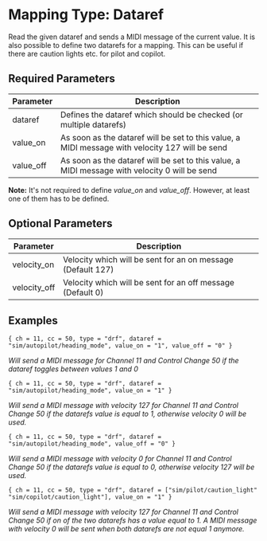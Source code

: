 # Mapping Type: Dataref

Read the given dataref and sends a MIDI message of the current value. It is also possible to define two datarefs for a 
mapping. This can be useful if there are caution lights etc. for pilot and copilot.

## Required Parameters

| Parameter | Description                                                                                     |
|-----------|-------------------------------------------------------------------------------------------------|
| dataref   | Defines the dataref which should be checked (or multiple datarefs)                              |
| value_on  | As soon as the dataref will be set to this value, a MIDI message with velocity 127 will be send |
| value_off | As soon as the dataref will be set to this value, a MIDI message with velocity 0 will be send   |

**Note:**
It's not required to define *value_on* and *value_off*. However, at least one of them has to be defined.

## Optional Parameters

| Parameter    | Description                                                 |
|--------------|-------------------------------------------------------------|
| velocity_on  | Velocity which will be sent for an on message (Default 127) |
| velocity_off | Velocity which will be sent for an off message (Default 0)  |

## Examples

```
{ ch = 11, cc = 50, type = "drf", dataref = "sim/autopilot/heading_mode", value_on = "1", value_off = "0" }
```
*Will send a MIDI message for Channel 11 and Control Change 50 if the dataref toggles between values 1 and 0*

```
{ ch = 11, cc = 50, type = "drf", dataref = "sim/autopilot/heading_mode", value_on = "1" }
```
*Will send a MIDI message with velocity 127 for Channel 11 and Control Change 50 if the datarefs value is equal to 1,
otherwise velocity 0 will be used.*

```
{ ch = 11, cc = 50, type = "drf", dataref = "sim/autopilot/heading_mode", value_off = "0" }
```
*Will send a MIDI message with velocity 0 for Channel 11 and Control Change 50 if the datarefs value is equal to 0,
otherwise velocity 127 will be used.*

```
{ ch = 11, cc = 50, type = "drf", dataref = ["sim/pilot/caution_light" "sim/copilot/caution_light"], value_on = "1" }
```
*Will send a MIDI message with velocity 127 for Channel 11 and Control Change 50 if on of the two datarefs has a value equal to 1.
A MIDI message with velocity 0 will be sent when both datarefs are not equal 1 anymore.*
